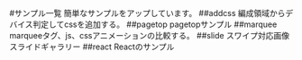 #サンプル一覧
簡単なサンプルをアップしています。
##addcss
編成領域からデバイス判定してcssを追加する。
##pagetop
pagetopサンプル
##marquee
marqueeタグ、js、cssアニメーションの比較する。
##slide
スワイプ対応画像スライドギャラリー
##react
Reactのサンプル